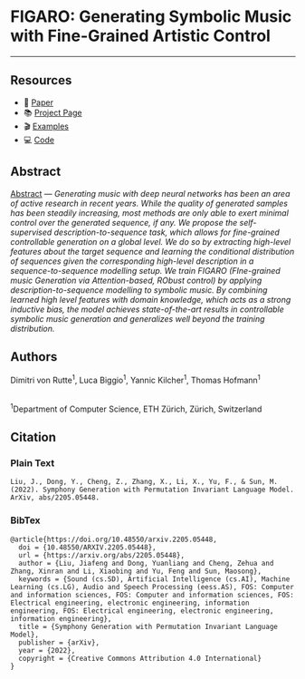 # FIGARO: Generating Symbolic Music with Fine-Grained Artistic Control
---

## Resources

- 📃 [Paper](https://arxiv.org/abs/2201.10936)
- 📚 [Project Page](https://github.com/dvruette/figaro)
- 🎬 [Examples](https://soundcloud.com/user-751999449/sets/figaro-generating-symbolic-music-with-fine-grained-artistic-control)
- 💻 [Code](https://github.com/dvruette/figaro)

## Abstract

[Abstract](https://arxiv.org/pdf/2201.10936.pdf) — *Generating music with deep neural networks has been an area of active research in recent years. While the quality of generated samples has been steadily increasing, most methods are only able to exert minimal control over the generated sequence, if any. We propose the self-supervised description-to-sequence task, which allows for fine-grained controllable generation on a global level. We do so by extracting high-level features about the target sequence and learning the conditional distribution of sequences given the corresponding high-level description in a sequence-to-sequence modelling setup. We train FIGARO (FIne-grained music Generation via Attention-based, RObust control) by applying description-to-sequence modelling to symbolic music. By combining learned high level features with domain knowledge, which acts as a strong inductive bias, the model achieves state-of-the-art results in controllable symbolic music generation and generalizes well beyond the training distribution.*

## Authors

Dimitri von Rutte<sup>1</sup>,
Luca Biggio<sup>1</sup>,
Yannic Kilcher<sup>1</sup>,
Thomas Hofmann<sup>1</sup>

<br>
<sup>1</sup>Department of Computer Science, ETH Zürich, Zürich,
Switzerland<br>

## Citation

### Plain Text

```
Liu, J., Dong, Y., Cheng, Z., Zhang, X., Li, X., Yu, F., & Sun, M. (2022). Symphony Generation with Permutation Invariant Language Model. ArXiv, abs/2205.05448.
```

### BibTex

```
@article{https://doi.org/10.48550/arxiv.2205.05448,
  doi = {10.48550/ARXIV.2205.05448},
  url = {https://arxiv.org/abs/2205.05448},
  author = {Liu, Jiafeng and Dong, Yuanliang and Cheng, Zehua and Zhang, Xinran and Li, Xiaobing and Yu, Feng and Sun, Maosong},
  keywords = {Sound (cs.SD), Artificial Intelligence (cs.AI), Machine Learning (cs.LG), Audio and Speech Processing (eess.AS), FOS: Computer and information sciences, FOS: Computer and information sciences, FOS: Electrical engineering, electronic engineering, information engineering, FOS: Electrical engineering, electronic engineering, information engineering},
  title = {Symphony Generation with Permutation Invariant Language Model},
  publisher = {arXiv},
  year = {2022},
  copyright = {Creative Commons Attribution 4.0 International}
}

```